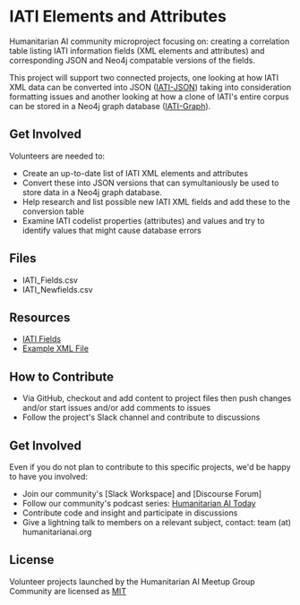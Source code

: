 # IATI Elements and Attributes 

Humanitarian AI community microproject focusing on: creating a correlation table listing IATI information fields (XML elements and attributes) and corresponding JSON and Neo4j compatable versions of the fields.

This project will support two connected projects, one looking at how IATI XML data can be converted into JSON ([IATI-JSON]()) taking into consideration formatting issues and another looking at how a clone of IATI's entire corpus can be stored in a Neo4j graph database ([IATI-Graph]()).

## Get Involved

Volunteers are needed to:

* Create an up-to-date list of IATI XML elements and attributes
* Convert these into JSON versions that can symultaniously be used to store data in a Neo4j graph database.
* Help research and list possible new IATI XML fields and add these to the conversion table
* Examine IATI codelist properties (attributes) and values and try to identify values that might cause database errors

## Files

* IATI_Fields.csv
* IATI_Newfields.csv

## Resources

* [IATI Fields]()
* [Example XML File]()

## How to Contribute

* Via GitHub, checkout and add content to project files then push changes and/or start issues and/or add comments to issues
* Follow the project's Slack channel and contribute to discussions

## Get Involved

Even if you do not plan to contribute to this specific projects, we'd be happy to have you involved:

* Join our community's [Slack Workspace] and [Discourse Forum] 
* Follow our community's podcast series: [Humanitarian AI Today]()
* Contribute code and insight and participate in discussions
* Give a lightning talk to members on a relevant subject, contact: team (at) humanitarianai.org

## License

Volunteer projects launched by the Humanitarian AI Meetup Group Community are licensed as [MIT]()

